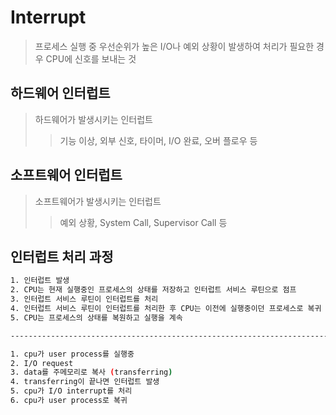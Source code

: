 # Interrupt

> 프로세스 실행 중 우선순위가 높은 I/O나 예외 상황이 발생하여 처리가 필요한 경우 CPU에 신호를 보내는 것

## 하드웨어 인터럽트

> 하드웨어가 발생시키는 인터럽트
>
> > 기능 이상, 외부 신호, 타이머, I/O 완료, 오버 플로우 등

## 소프트웨어 인터럽트

> 소프트웨어가 발생시키는 인터럽트
>
> > 예외 상황, System Call, Supervisor Call 등

## 인터럽트 처리 과정

```sh
1. 인터럽트 발생
2. CPU는 현재 실행중인 프로세스의 상태를 저장하고 인터럽트 서비스 루틴으로 점프
3. 인터럽트 서비스 루틴이 인터럽트를 처리
4. 인터럽트 서비스 루틴이 인터럽트를 처리한 후 CPU는 이전에 실행중이던 프로세스로 복귀
5. CPU는 프로세스의 상태를 복원하고 실행을 계속

---------------------------------------------------------------------------

1. cpu가 user process를 실행중
2. I/O request
3. data를 주메모리로 복사 (transferring)
4. transferring이 끝나면 인터럽트 발생
5. cpu가 I/O interrupt를 처리
6. cpu가 user process로 복귀
```
